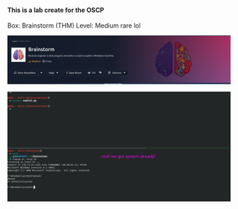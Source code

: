 #### This is a lab create for the OSCP

Box: Brainstorm (THM) Level: Medium rare lol

![](banner.png)


![](system.png)
